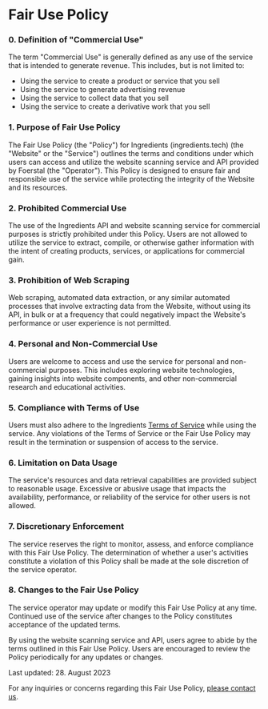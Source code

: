# Fair Use Policy

### 0. Definition of "Commercial Use"
The term "Commercial Use" is generally defined as any use of the service that is intended to generate revenue. This includes, but is not limited to:

- Using the service to create a product or service that you sell
- Using the service to generate advertising revenue
- Using the service to collect data that you sell
- Using the service to create a derivative work that you sell

### 1. Purpose of Fair Use Policy
The Fair Use Policy (the "Policy") for Ingredients (ingredients.tech) (the "Website" or the "Service") outlines the terms and conditions under which users can access and utilize the website scanning service and API provided by Foerstal (the "Operator"). This Policy is designed to ensure fair and responsible use of the service while protecting the integrity of the Website and its resources.

### 2. Prohibited Commercial Use
The use of the Ingredients API and website scanning service for commercial purposes is strictly prohibited under this Policy. Users are not allowed to utilize the service to extract, compile, or otherwise gather information with the intent of creating products, services, or applications for commercial gain.

### 3. Prohibition of Web Scraping
Web scraping, automated data extraction, or any similar automated processes that involve extracting data from the Website, without using its API, in bulk or at a frequency that could negatively impact the Website's performance or user experience is not permitted.

### 4. Personal and Non-Commercial Use
Users are welcome to access and use the service for personal and non-commercial purposes. This includes exploring website technologies, gaining insights into website components, and other non-commercial research and educational activities.

### 5. Compliance with Terms of Use
Users must also adhere to the Ingredients [Terms of Service](https://berrysauce.me/terms) while using the service. Any violations of the Terms of Service or the Fair Use Policy may result in the termination or suspension of access to the service.

### 6. Limitation on Data Usage
The service's resources and data retrieval capabilities are provided subject to reasonable usage. Excessive or abusive usage that impacts the availability, performance, or reliability of the service for other users is not allowed.

### 7. Discretionary Enforcement
The service reserves the right to monitor, assess, and enforce compliance with this Fair Use Policy. The determination of whether a user's activities constitute a violation of this Policy shall be made at the sole discretion of the service operator.

### 8. Changes to the Fair Use Policy
The service operator may update or modify this Fair Use Policy at any time. Continued use of the service after changes to the Policy constitutes acceptance of the updated terms.

By using the website scanning service and API, users agree to abide by the terms outlined in this Fair Use Policy. Users are encouraged to review the Policy periodically for any updates or changes.

Last updated: 28. August 2023

For any inquiries or concerns regarding this Fair Use Policy, [please contact us](mailto:license@foerstal.com).

